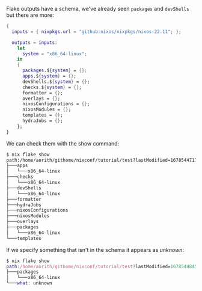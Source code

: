 Flake outputs have a schema, we've already seen `packages` and `devShells` but there are more:

```nix
{
  inputs = { nixpkgs.url = "github:nixos/nixpkgs/nixos-22.11"; };

  outputs = inputs:
    let
      system = "x86_64-linux";
    in
    {
      packages.${system} = {};
      apps.${system} = {};
      devShells.${system} = {};
      checks.${system} = {};
      formatter = {};
      overlays = {};
      nixosConfigurations = {};
      nixosModules = {};
      templates = {};
      hydraJobs = {};
    };
}
```

We can check them with the show command:  

```bash
$ nix flake show
path:/home/aorith/githome/nixconf/tutorial/test?lastModified=1678544717&narHash=sha256-0m69DdGBip67aakwXSIB5AKVths8WskFLkY7TjLfmnA=
├───apps
│   └───x86_64-linux
├───checks
│   └───x86_64-linux
├───devShells
│   └───x86_64-linux
├───formatter
├───hydraJobs
├───nixosConfigurations
├───nixosModules
├───overlays
├───packages
│   └───x86_64-linux
└───templates
```

If we specify something that isn't in the schema it appears as *unknown*:  

```nix
$ nix flake show
path:/home/aorith/githome/nixconf/tutorial/test?lastModified=1678544845&narHash=sha256-QatWCXybLPXlwY9viQqKJ7xdBwf%2fgNp7JRje6yqEK7M=
├───packages
│   └───x86_64-linux
└───what: unknown
```
